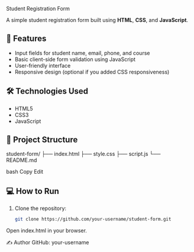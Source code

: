  Student Registration Form

A simple student registration form built using **HTML**, **CSS**, and **JavaScript**.

## 🚀 Features

- Input fields for student name, email, phone, and course
- Basic client-side form validation using JavaScript
- User-friendly interface
- Responsive design (optional if you added CSS responsiveness)



## 🛠️ Technologies Used

- HTML5
- CSS3
- JavaScript

## 📂 Project Structure

student-form/
├── index.html
├── style.css
├── script.js
└── README.md

bash
Copy
Edit

## 💻 How to Run

1. Clone the repository:
   ```bash
   git clone https://github.com/your-username/student-form.git
Open index.html in your browser.

✍️ Author
GitHub: your-username

